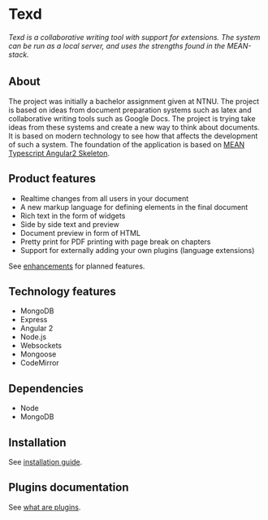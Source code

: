 # Texd
###### Texd is a collaborative writing tool with support for extensions. The system can be run as a local server, and uses the strengths found in the MEAN-stack.

## About
The project was initially a bachelor assignment given at NTNU.
The project is based on ideas from document preparation systems such as latex and collaborative writing tools such as Google Docs. The project is trying take ideas from these systems and create a new way to think about documents. It is based on modern technology to see how that affects the development of such a system.
The foundation of the application is based on [MEAN Typescript Angular2 Skeleton](https://github.com/TeamTobb/MEAN-Typescript-Angular2-Skeleton).

## Product features
* Realtime changes from all users in your document
* A new markup language for defining elements in the final document
* Rich text in the form of widgets
* Side by side text and preview
* Document preview in form of HTML
* Pretty print for PDF printing with page break on chapters
* Support for externally adding your own plugins (language extensions)

See [enhancements](https://github.com/TeamTobb/Texd/labels/enhancement) for planned features.

## Technology features
* MongoDB
* Express
* Angular 2
* Node.js
* Websockets
* Mongoose
* CodeMirror

## Dependencies
* Node
* MongoDB

## Installation
See [installation guide](docs/running.md).

## Plugins documentation
See [what are plugins](docs/plugins.md).
